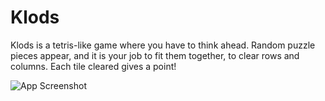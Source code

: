 
# Klods

Klods is a tetris-like game where you have to think ahead. Random puzzle pieces appear, and it is your job to fit them together, to clear rows and columns. Each tile cleared gives a point!

![App Screenshot](https://screenshot.launchbrightly.com/klods/klods/desktop/dark/game.png)

